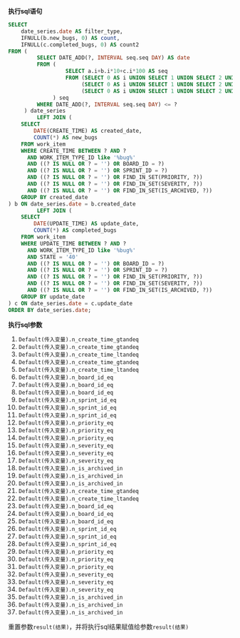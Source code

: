 <p class="panel-title"><b>执行sql语句</b></p>

```sql
SELECT
    date_series.date AS filter_type,
    IFNULL(b.new_bugs, 0) AS count,
    IFNULL(c.completed_bugs, 0) AS count2
FROM (
         SELECT DATE_ADD(?, INTERVAL seq.seq DAY) AS date
         FROM (
                  SELECT a.i+b.i*10+c.i*100 AS seq
                  FROM (SELECT 0 AS i UNION SELECT 1 UNION SELECT 2 UNION SELECT 3 UNION SELECT 4 UNION SELECT 5 UNION SELECT 6 UNION SELECT 7 UNION SELECT 8 UNION SELECT 9) a,
                       (SELECT 0 AS i UNION SELECT 1 UNION SELECT 2 UNION SELECT 3 UNION SELECT 4 UNION SELECT 5 UNION SELECT 6 UNION SELECT 7 UNION SELECT 8 UNION SELECT 9) b,
                       (SELECT 0 AS i UNION SELECT 1 UNION SELECT 2 UNION SELECT 3 UNION SELECT 4 UNION SELECT 5 UNION SELECT 6 UNION SELECT 7 UNION SELECT 8 UNION SELECT 9) c
              ) seq
         WHERE DATE_ADD(?, INTERVAL seq.seq DAY) <= ?
     ) date_series
         LEFT JOIN (
    SELECT
        DATE(CREATE_TIME) AS created_date,
        COUNT(*) AS new_bugs
    FROM work_item
    WHERE CREATE_TIME BETWEEN ? AND ?
      AND WORK_ITEM_TYPE_ID like '%bug%'
      AND ((? IS NULL OR ? = '') OR BOARD_ID = ?)
      AND ((? IS NULL OR ? = '') OR SPRINT_ID = ?)
      AND ((? IS NULL OR ? = '') OR FIND_IN_SET(PRIORITY, ?))
      AND ((? IS NULL OR ? = '') OR FIND_IN_SET(SEVERITY, ?))
      AND ((? IS NULL OR ? = '') OR FIND_IN_SET(IS_ARCHIVED, ?))
    GROUP BY created_date
) b ON date_series.date = b.created_date
         LEFT JOIN (
    SELECT
        DATE(UPDATE_TIME) AS update_date,
        COUNT(*) AS completed_bugs
    FROM work_item
    WHERE UPDATE_TIME BETWEEN ? AND ?
      AND WORK_ITEM_TYPE_ID like '%bug%'
      AND STATE = '40'
      AND ((? IS NULL OR ? = '') OR BOARD_ID = ?)
      AND ((? IS NULL OR ? = '') OR SPRINT_ID = ?)
      AND ((? IS NULL OR ? = '') OR FIND_IN_SET(PRIORITY, ?))
      AND ((? IS NULL OR ? = '') OR FIND_IN_SET(SEVERITY, ?))
      AND ((? IS NULL OR ? = '') OR FIND_IN_SET(IS_ARCHIVED, ?))
    GROUP BY update_date
) c ON date_series.date = c.update_date
ORDER BY date_series.date;
```

<p class="panel-title"><b>执行sql参数</b></p>

1. `Default(传入变量).n_create_time_gtandeq`
2. `Default(传入变量).n_create_time_gtandeq`
3. `Default(传入变量).n_create_time_ltandeq`
4. `Default(传入变量).n_create_time_gtandeq`
5. `Default(传入变量).n_create_time_ltandeq`
6. `Default(传入变量).n_board_id_eq`
7. `Default(传入变量).n_board_id_eq`
8. `Default(传入变量).n_board_id_eq`
9. `Default(传入变量).n_sprint_id_eq`
10. `Default(传入变量).n_sprint_id_eq`
11. `Default(传入变量).n_sprint_id_eq`
12. `Default(传入变量).n_priority_eq`
13. `Default(传入变量).n_priority_eq`
14. `Default(传入变量).n_priority_eq`
15. `Default(传入变量).n_severity_eq`
16. `Default(传入变量).n_severity_eq`
17. `Default(传入变量).n_severity_eq`
18. `Default(传入变量).n_is_archived_in`
19. `Default(传入变量).n_is_archived_in`
20. `Default(传入变量).n_is_archived_in`
21. `Default(传入变量).n_create_time_gtandeq`
22. `Default(传入变量).n_create_time_ltandeq`
23. `Default(传入变量).n_board_id_eq`
24. `Default(传入变量).n_board_id_eq`
25. `Default(传入变量).n_board_id_eq`
26. `Default(传入变量).n_sprint_id_eq`
27. `Default(传入变量).n_sprint_id_eq`
28. `Default(传入变量).n_sprint_id_eq`
29. `Default(传入变量).n_priority_eq`
30. `Default(传入变量).n_priority_eq`
31. `Default(传入变量).n_priority_eq`
32. `Default(传入变量).n_severity_eq`
33. `Default(传入变量).n_severity_eq`
34. `Default(传入变量).n_severity_eq`
35. `Default(传入变量).n_is_archived_in`
36. `Default(传入变量).n_is_archived_in`
37. `Default(传入变量).n_is_archived_in`

重置参数`result(结果)`，并将执行sql结果赋值给参数`result(结果)`
